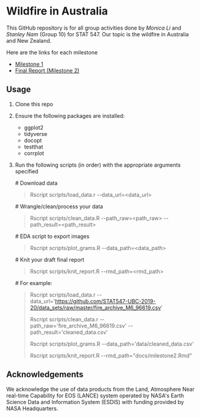 # Wildfire in Australia 
This GitHub repository is for all group activities done by *Monica Li* and *Stanley Nam* (Group 10) for STAT 547. Our topic is the wildfire in Australia and New Zealand. 

Here are the links for each milestone
* [Milestone 1](https://stat547-ubc-2019-20.github.io/Group10/docs/milestone1.html)
* [Final Report (Milestone 2)](https://stat547-ubc-2019-20.github.io/Group10/final_report.pdf)

## Usage
1. Clone this repo

2. Ensure the following packages are installed:
    - ggplot2
    - tidyverse
    - docopt
    - testthat
    - corrplot

3. Run the following scripts (in order) with the appropriate arguments specified

    \# Download data
    > Rscript scripts/load_data.r --data_url=<data_url>
    
  
    \# Wrangle/clean/process your data 
    > Rscript scripts/clean_data.R --path_raw=<path_raw> --path_result=<path_result>
    
  
    \# EDA script to export images
    > Rscript scripts/plot_grams.R --data_path=<data_path> 
    
    
    \# Knit your draft final report
    > Rscript scripts/knit_report.R --rmd_path=<rmd_path>
    
    
    \# For example:
    > Rscript scripts/load_data.r --data_url='https://github.com/STAT547-UBC-2019-20/data_sets/raw/master/fire_archive_M6_96619.csv'
    >
    > Rscript scripts/clean_data.r --path_raw='fire_archive_M6_96619.csv' --path_result='cleaned_data.csv'
    >
    > Rscript scripts/plot_grams.R --data_path='data/cleaned_data.csv'
    >
    > Rscript scripts/knit_report.R --rmd_path="docs/milestone2.Rmd"
    
    
    
## Acknowledgements

We acknowledge the use of data products from the Land, Atmosphere Near real-time Capability for EOS (LANCE) system operated by NASA's Earth Science Data and Information System (ESDIS) with funding provided by NASA Headquarters.
